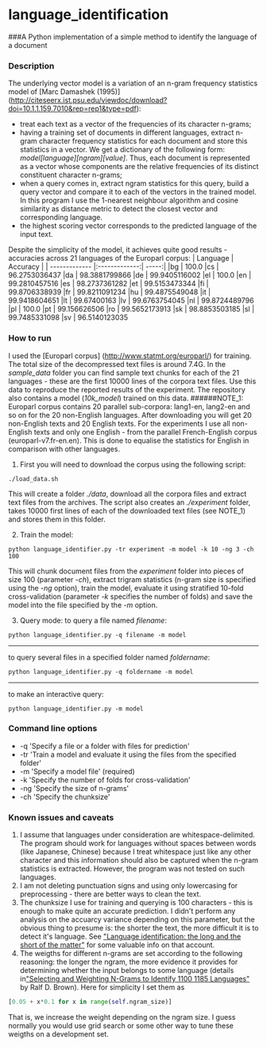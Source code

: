 # language_identification

###A Python implementation of a simple method to identify the language of a document

### Description

The underlying vector model is a variation of an n-gram frequency statistics model of [Marc Damashek (1995)] (http://citeseerx.ist.psu.edu/viewdoc/download?doi=10.1.1.159.7010&rep=rep1&type=pdf): 
- treat each text as a vector of the frequencies of its character n-grams;
- having a training set of documents in different languages, extract n-gram character frequency statistics for each document and store this statistics in a vector. We get a dictionary of the following form: *model[language][ngram][value]*. Thus, each document is represented as a vector whose components are the relative frequencies of its distinct constituent character n-grams;
- when a query comes in, extract ngram statistics for this query, build a query vector and compare it to each of the vectors in the trained model. In this program I use the 1-nearest neighbour algorithm and cosine similarity as distance metric to detect the closest vector and corresponding language.
- the highest scoring vector corresponds to the predicted language of the input text.

Despite the simplicity of the model, it achieves quite good results - accuracies across 21 languages of the Europarl corpus:
| Language        | Accuracy           | 
| ------------- |:-------------:| -----:|
|bg | 100.0
|cs | 96.2753036437
|da | 98.3881799866
|de | 99.9405116002
|el | 100.0
|en | 99.2810457516
|es | 98.2737361282
|et | 99.5153473344
|fi | 99.8706338939
|fr | 99.8211091234
|hu | 99.4875549048
|it | 99.9418604651
|lt | 99.67400163
|lv | 99.6763754045
|nl | 99.8724489796
|pl | 100.0
|pt | 99.156626506
|ro | 99.5652173913
|sk | 98.8853503185
|sl | 99.7485331098
|sv | 96.5140123035

### How to run

I used the [Europarl corpus] (http://www.statmt.org/europarl/) for training. The total size of the decompressed text files is around 7.4G. In the *sample_data* folder you can find sample text chunks for each of the 21 languages - these are the first 10000 lines of the corpora text files. Use this data to reproduce the reported results of the experiment. The repository also contains a model (*10k_model*) trained on this data.
######NOTE_1: Europarl corpus contains 20 parallel sub-corpora: lang1-en, lang2-en and so on for the 20 non-English languages. After downloading you will get 20 non-English texts and 20 English texts. For the experiments I use all non-English texts and only one English - from the parallel French-English corpus (europarl-v7.fr-en.en). This is done to equalise the statistics for English in comparison with other languages.

1. First you will need to download the corpus using the following script:

```bashscript
./load_data.sh
```
This will create a folder *./data*, download all the corpora files and extract text files from the archives. The script also creates an *./experiment* folder, takes 10000 first lines of each of the downloaded text files (see NOTE_1) and stores them in this folder.

2. Train the model:
```bashscript
python language_identifier.py -tr experiment -m model -k 10 -ng 3 -ch 100
```
This will chunk document files from the *experiment* folder into pieces of size 100 (parameter *-ch*), extract trigram statistics (n-gram size is specified using the *-ng* option), train the model, evaluate it using stratified 10-fold cross-validation (parameter *-k* specifies the number of folds) and save the model into the file specified by the *-m* option. 

3. Query mode:
to query a file named *filename*:
```bashscript
python language_identifier.py -q filename -m model
```
---
to query several files in a specified folder named *foldername*:
```bashscript
python language_identifier.py -q foldername -m model
```
---
to make an interactive query:
```bashscript
python language_identifier.py -m model
```
###  Command line options

- -q  'Specify a file or a folder with files for prediction'
- -tr 'Train a model and evaluate it using the files from the specified folder'
- -m  'Specify a model file' (required)
- -k  'Specify the number of folds for cross-validation' 
- -ng 'Specify the size of n-grams'
- -ch 'Specify the chunksize'

### Known issues and caveats
1. I assume that languages under consideration are whitespace-delimited. The program should work for languages without spaces between words (like Japanese, Chinese) because I treat whitespace just like any other character and this information should also be captured when the n-gram statistics is extracted. However, the program was not tested on such languages.
2. I am not deleting punctuation signs and using only lowercasing for preprocessing - there are better ways to clean the text.
2. The chunksize I use for training and querying is 100 characters - this is enough to make quite an accurate prediction. I didn't perform any analysis on the accuarcy variance depending on this parameter, but the obvious thing to presume is: the shorter the text, the more difficult it is to detect it's language. See ["Language identification: the long and the short of the matter"](http://www.aclweb.org/anthology/N10-1027) for some valuable info on that account. 
3. The weigths for different n-grams are set according to the following reasoning: the longer the ngram, the more evidence it provides for determining whether the input belongs to some language (details in["Selecting and Weighting N-Grams to Identify 1100 1185 Languages"](http://www.cs.cmu.edu/~ralf/papers/brown-tsd13.pdf) by Ralf D. Brown). Here for simplicity I set them as
```python
[0.05 + x*0.1 for x in range(self.ngram_size)]
```
That is, we increase the weight depending on the ngram size. I guess normally you would use grid search or some other way to tune these weigths on a development set.
